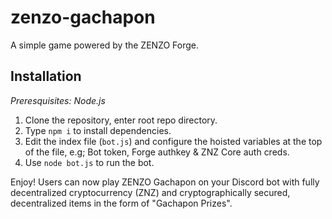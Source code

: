 # zenzo-gachapon
A simple game powered by the ZENZO Forge.

## Installation
*Preresquisites: Node.js*
1. Clone the repository, enter root repo directory.
2. Type `npm i` to install dependencies.
3. Edit the index file (`bot.js`) and configure the hoisted variables at the top of the file, e.g; Bot token, Forge authkey & ZNZ Core auth creds.
4. Use `node bot.js` to run the bot.

Enjoy! Users can now play ZENZO Gachapon on your Discord bot with fully decentralized cryptocurrency (ZNZ) and cryptographically secured, decentralized items in the form of "Gachapon Prizes".

